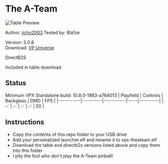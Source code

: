 # The A-Team

![Table Preview](https://vpuniverse.com/screenshots/monthly_2023_12/Tabla_Play.jpg.5d8bd07d4e8f1348e5cb174ea4562e59.jpg)

Author: [jicho2003](https://vpuniverse.com/profile/15718-jicho2003/) Tested by: Bla1ze

Version: 2.0.8  
Download: [VP Universe](https://vpuniverse.com/files/file/17525-the-a-team-original-pinball/)

DirectB2S

Included in table download

## Status 

Minimum VPX Standalone build: 10.8.0-1983-a764013
| Playfield | Controls | Backglass | DMD | FPS | 
|-----------|----------|-----------|-----|----------|
| :white_check_mark: | :white_check_mark: | :white_check_mark: | :white_check_mark: | 50 |

## Instructions

- Copy the contents of this repo folder to your USB drive
- Add your personalized launcher.elf and rename it to vpx-theateam.elf
- Download the table and directb2s versions listed above and copy them into this folder
- I pity the fool who don't play the A-Team pinball!
